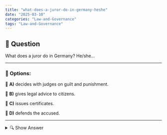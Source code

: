 ```yaml
---
title: "what-does-a-juror-do-in-germany-heshe"
date: "2025-03-10"
categories: "Law-and-Governance"
tags: "Law-and-Governance"
---
```


## 📌 **Question**

What does a juror do in Germany? He/she...



---

### 📝 **Options:**

🔘 **A)** decides with judges on guilt and punishment.

🔘 **B)** gives legal advice to citizens.

🔘 **C)** issues certificates.

🔘 **D)** defends the accused.

---

<details>
  <summary>🔍 Show Answer</summary>

  <p>
💡  <b>Correct Answer:</b>  a
  </p>
  <p>
    📖<b>Explanation:</b>
    In Germany, lay judges play an important role in the judicial system. Lay judges are honorary lay judges who decide together with professional judges in criminal and some civil proceedings. They bring the perspective of the population into the court decisions and are involved in the decision-making process, especially in the determination of guilt and the assessment of penalties. Lay judges have no legal training, but assume equal voting rights as judges. Their task is not to give legal advice, issue documents or take over the defense of the accused.
  </p>
</details>
